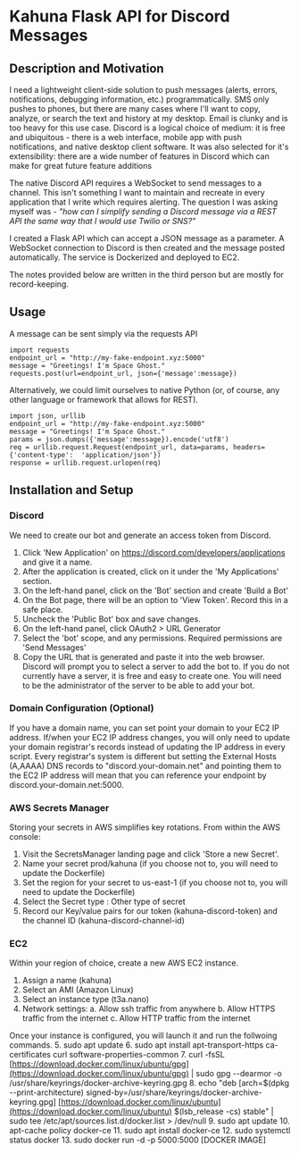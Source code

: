 # Kahuna Flask API for Discord Messages

## Description and Motivation
I need a lightweight client-side solution to push messages (alerts, errors, notifications, debugging information, etc.) programmatically. SMS only pushes to phones, but there are many cases where I'll want to copy, analyze, or search the text and history at my desktop. Email is clunky and is too heavy for this use case. Discord is a logical choice of medium: it is free and ubiquitous - there is a web interface, mobile app with push notifications, and native desktop client software. It was also selected for it's extensibility: there are a wide number of features in Discord which can make for great future feature additions

The native Discord API requires a WebSocket to send messages to a channel. This isn't something I want to maintain and recreate in every application that I write which requires alerting. The question I was asking myself was - *"how can I simplify sending a Discord message via a REST API the same way that I would use Twilio or SNS?"*

I created a Flask API which can accept a JSON message as a parameter. A WebSocket connection to Discord is then created and the message posted automatically. The service is Dockerized and deployed to EC2.

The notes provided below are written in the third person but are mostly for record-keeping.

## Usage
A message can be sent simply via the requests API

    import requests
    endpoint_url = "http://my-fake-endpoint.xyz:5000"
    message = "Greetings! I'm Space Ghost."
    requests.post(url=endpoint_url, json={'message':message})

Alternatively, we could limit ourselves to native Python (or, of course, any other language or framework that allows for REST).

    import json, urllib
    endpoint_url = "http://my-fake-endpoint.xyz:5000"
    message = "Greetings! I'm Space Ghost."
    params = json.dumps({'message':message}).encode('utf8')
    req = urllib.request.Request(endpoint_url, data=params, headers={'content-type':  'application/json'})
    response = urllib.request.urlopen(req)

## Installation and Setup

### Discord
We need to create our bot and generate an access token from Discord. 
1. Click 'New Application' on https://discord.com/developers/applications and give it a name.
2. After the application is created, click on it under the 'My Applications' section.
3. On the left-hand panel, click on the 'Bot' section and create 'Build a Bot'
4. On the Bot page, there will be an option to 'View Token'. Record this in a safe place.
5. Uncheck the 'Public Bot' box and save changes.
6. On the left-hand panel, click OAuth2 > URL Generator
7. Select the 'bot' scope, and any permissions. Required permissions are 'Send Messages'
8. Copy the URL that is generated and paste it into the web browser. Discord will prompt you to select a server to add the bot to. If you do not currently have a server, it is free and easy to create one. You will need to be the administrator of the server to be able to add your bot.

### Domain Configuration (Optional)
If you have a domain name, you can set point your domain to your EC2 IP address. If/when your EC2 IP address changes, you will only need to update your domain registrar's records instead of updating the IP address in every script.
Every registrar's system is different but setting the External Hosts (A,AAAA) DNS records to "discord.your-domain.net" and pointing them to the EC2 IP address will mean that you can reference your endpoint by discord.your-domain.net:5000.

### AWS Secrets Manager
Storing your secrets in AWS simplifies key rotations.
From within the AWS console:
1. Visit the SecretsManager landing page and click 'Store a new Secret'.
2. Name your secret prod/kahuna (if you choose not to, you will need to update the Dockerfile)
3. Set the region for your secret to us-east-1 (if you choose not to, you will need to update the Dockerfile)
4. Select the Secret type : Other type of secret
5. Record our Key/value pairs for our token (kahuna-discord-token) and the channel ID (kahuna-discord-channel-id)


### EC2
Within your region of choice, create a new AWS EC2 instance.
1.  Assign a name (kahuna)
2.  Select an AMI (Amazon Linux)
3.  Select an instance type (t3a.nano)
4.  Network settings:
	a.  Allow ssh traffic from anywhere
	b.  Allow HTTPS traffic from the internet
	c.  Allow HTTP traffic from the internet

Once your instance is configured, you will launch it and run the follwoing commands.
5.  sudo apt update
6.  sudo apt install apt-transport-https ca-certificates curl software-properties-common
7.  curl -fsSL [https://download.docker.com/linux/ubuntu/gpg](https://download.docker.com/linux/ubuntu/gpg) | sudo gpg --dearmor -o /usr/share/keyrings/docker-archive-keyring.gpg
8.  echo "deb [arch=$(dpkg --print-architecture) signed-by=/usr/share/keyrings/docker-archive-keyring.gpg] [https://download.docker.com/linux/ubuntu](https://download.docker.com/linux/ubuntu) $(lsb_release -cs) stable" | sudo tee /etc/apt/sources.list.d/docker.list > /dev/null
9.  sudo apt update
10.  apt-cache policy docker-ce
11.  sudo apt install docker-ce
12.  sudo systemctl status docker
13.  sudo docker run -d -p 5000:5000 [DOCKER IMAGE] 


